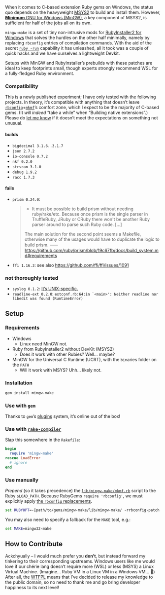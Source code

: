 When it comes to C-based extension Ruby gems on Windows,
the status quo depends on the heavyweight [MSYS2](https://www.msys2.org) to build and install them.
However, [__Minimum__ GNU for Windows (MinGW)](https://github.com/niXman/mingw-builds-binaries/releases),
a key component of MSYS2, is sufficient for half of the jobs all on its own.

`mingw-make` is a set of tiny non-intrusive mods for [RubyInstaller2 for Windows](https://rubyinstaller.org)
that solves the hurdles on the other half minimally, namely by replacing `rbconfig` entries of compilation commands.
With the aid of the secret [`ruby -run`](https://github.com/ruby/un) capability it has unleashed,
all it took was a couple of quick hacks and we have ourselves a lightweight Devkit.

Setups with MinGW and RubyInstaller’s prebuilds with these patches are ideal to keep footprints small,
though experts strongly recommend WSL for a fully-fledged Ruby environment.

### Compatibility

This is a newly published experiment; I have only tested with the following projects.
In theory, it’s compatible with anything that doesn’t leave
[`rbconfig`](https://rubyapi.org/o/RbConfig)+[`mkmf`](https://rubyapi.org/o/MakeMakefile)’s comfort zone,
which I expect to be the majority of C-based gems. (It *will indeed* “take a while” when “Building native extensions”.)
Please do [let me know](https://github.com/ParadoxV5/ruby-mingw-make/issues)
if it doesn’t meet the expectations on something not unusual.

#### builds
* `bigdecimal 3.1.6..3.1.7`
* `json 2.7.2`
* `io-console 0.7.2`
* `nkf 0.2.0`
* `strscan 3.1.0`
* `debug 1.9.2`
* `racc 1.7.3`

#### fails
* `prism 0.24.0`:
  > * It must be possible to build prism without needing ruby/rake/etc.
  >   Because once prism is the single parser in TruffleRuby, JRuby or CRuby there won't be another Ruby parser around to parse such Ruby code.
  >   \[…]
  > 
  > The main solution for the second point seems a Makefile, otherwise many of the usages would have to duplicate the logic to build prism.
  > ⸺ https://github.com/ruby/prism/blob/19c67fb/docs/build_system.md#requirements
* `ffi 1.16.3`: see also https://github.com/ffi/ffi/issues/1091

### not thoroughly tested
* `syslog 0.1.2`: [It’s UNIX-specific.](https://stackoverflow.com/a/9503254)
* `readline-ext 0.2.0`: ``extconf.rb:64:in `<main>': Neither readline nor libedit was found (RuntimeError)``


## Setup

### Requirements
* Windows
  * Linux need MinGW not.
* Ruby from RubyInstaller2 without DevKit (MSYS2)
  * Does it work with other Rubies? Well… maybe?
* MinGW for the Universal C Runtime (UCRT), with the `bin`aries folder on the `PATH`
  * Will it work with MSYS? Uhh… likely not.

### Installation
```sh
gem install mingw-make
```

### Use with `gem`

Thanks to `gem`’s [plugins](https://guides.rubygems.org/plugins/) system, it’s online out of the box!

### Use with [`rake-compiler`](https://github.com/rake-compiler/rake-compiler)

Slap this somewhere in the `Rakefile`:
```ruby
begin
  require 'mingw-make'
rescue LoadError
  # ignore
end
```

### Use manually
*Prepend* (so it takes precedence) the [`lib/mingw-make/mkmf.rb`](lib/mingw-make/mkmf.rb)
script to the Ruby `$LOAD_PATH`. Because RubyGems `require 'rbconfig'`,
we must explicitly apply [the `rbconfig` replacements](lib/mingw-make/rbconfig-patch.rb).
```bat
set RUBYOPT=-Ipath/to/gems/mingw-make/lib/mingw-make/ -rrbconfig-patch
```
You may also need to specify a fallback for the `MAKE` tool, e.g.:
```bat
set MAKE=mingw32-make
```


## How to Contribute

Ackchyually – I would much prefer you **don’t**, but instead forward my tinkering to their corresponding upstreams.
Windows users like me would love if our chérie lang doesn’t require more (WSL) or less (MSYS) a Linux Virtual Machine.
(Imagine… Ruby VM in a Linux VM in a Windows VM… 🫠)
After all, the [WTFPL](LICENSE.txt) means that I’ve decided to release my knowledge to the public domain,
so no need to thank me and go bring developer happiness to its next level!
